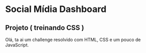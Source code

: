 # Social Mídia Dashboard

##

## Projeto ( treinando CSS )

Olá, ta ai um challenge resolvido com HTML, CSS e um pouco de JavaScript.
